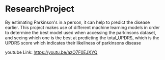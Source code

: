 # ResearchProject

By estimating Parkinson's in a person, it can help to predict the disease earlier. This project makes use of different machine learning models in order to determine the best model used when accessing the parkinsons dataset, and seeing which one is the best at predicting the total_UPDRS, which is the UPDRS score which indicates their likeliness of parkinsons disease

youtube Link: 
https://youtu.be/azO7F0EJXYQ
